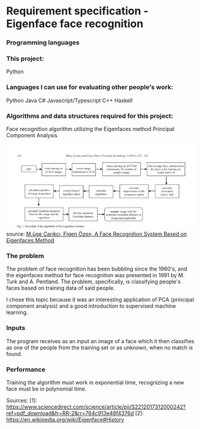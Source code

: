 # Requirement specification - Eigenface face recognition

### Programming languages
### This project: 
Python

### Languages I can use for evaluating other people's work:
Python
Java
C#
Javascript/Typescript
C++
Haskell

### Algorithms and data structures required for this project:
Face recognition algorithm utilizing the Eigenfaces method
Principal Component Analysis

![eigenfaces process flow](https://github.com/ni-eminen/eigenface/blob/master/documentation/imgs/eigenfaces-algorithm.png)
source: [M.üge Çarıkçı, Figen Özen, A Face Recognition System Based on Eigenfaces Method](https://www.sciencedirect.com/science/article/pii/S2212017312000242?ref=pdf_download&fr=RR-2&rr=764c913e48f4376d)

### The problem
The problem of face recognition has been bubbling since the 1960's, and the eigenfaces method for face recognition was presented in 1991 by M. Turk and A. Pentland. The problem, specifically, is classifying people's faces based on training data of said people.

I chose this topic because it was an interesting application of PCA (principal component analysis) and a good introduction to supervised machine learning.

### Inputs
The program receives as an input an image of a face which it then classifies as one of the people from the training set or as unknown, when no match is found.

### Performance
Training the algorithm must work in exponential time, recognizing a new face must be in polynomial time.

Sources:
[1]: https://www.sciencedirect.com/science/article/pii/S2212017312000242?ref=pdf_download&fr=RR-2&rr=764c913e48f4376d
[2]: https://en.wikipedia.org/wiki/Eigenface#History

